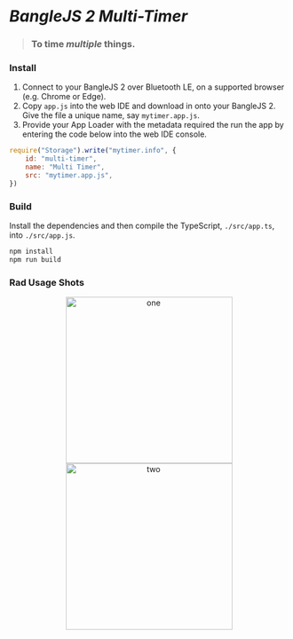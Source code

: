 # _BangleJS 2 Multi-Timer_

> ### To time _multiple_ things.

### Install

1. Connect to your BangleJS 2 over Bluetooth LE, on a supported browser (e.g. Chrome or Edge).
2. Copy `app.js` into the web IDE and download in onto your BangleJS 2. Give the file a unique name, say `mytimer.app.js`.
3. Provide your App Loader with the metadata required the run the app by entering the code below into the web IDE console.

```js
require("Storage").write("mytimer.info", {
    id: "multi-timer",
    name: "Multi Timer",
    src: "mytimer.app.js",
})
```

### Build

Install the dependencies and then compile the TypeScript, `./src/app.ts`, into `./src/app.js`. 

```bash
npm install
npm run build
```

### Rad Usage Shots

<p align="center">
  <img src="https://github.com/DevinLeamy/BangleJS-Multi-Timer/assets/45083086/a96bfdf9-491f-4ba1-b0fb-861612cadbae" width="300" alt="one" />
  <img src="https://github.com/DevinLeamy/BangleJS-Multi-Timer/assets/45083086/2c698dc9-c3b3-4dee-8a07-5dda00322677" width="300" alt="two" />
</p>
